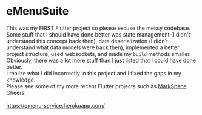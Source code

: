 # eMenuSuite
This was my FIRST Flutter project so please excuse the messy codebase.  
Some stuff that I should have done better was state management (I didn't understand this concept back then), data deserialization (I didn't understand what data models were back then), implemented a better project structure, used websockets, and made my `build` methods smaller.  
Obviously, there was a lot more stuff than I just listed that I could have done better.  
I realize what I did incorrectly in this project and I fixed the gaps in my knowledge.  
Please see some of my more recent Flutter projects such as [MarkSpace](https://github.com/christianstefaniw/markspace-client).
Cheers!  
<br>
https://emenu-service.herokuapp.com/
